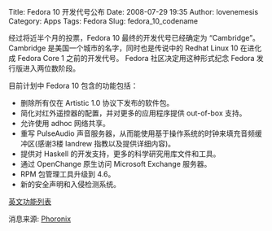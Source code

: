 Title: Fedora 10 开发代号公布
Date: 2008-07-29 19:35
Author: lovenemesis
Category: Apps
Tags: Fedora
Slug: fedora_10_codename

经过将近半个月的投票，Fedora 10 最终的开发代号已经确定为 “Cambridge”。
Cambridge 是美国一个城市的名字，同时也是传说中的 Redhat Linux 10
在进化成 Fedora Core 1 之前的开发代号。 Fedora 社区决定用这种形式纪念
Fedora 发行版进入两位数阶段。

目前计划中 Fedora 10 包含的功能包括：

-   删除所有仅在 Artistic 1.0 协议下发布的软件包。
-   简化对红外遥控器的配置，并对更多的应用程序提供 out-of-box 支持。
-   允许使用 adhoc 网络共享。
-   重写 PulseAudio
    声音服务器，从而能使用基于操作系统的时钟来填充音频缓冲区(感谢3楼
    landrew 指教以及提供详细内容)。
-   提供对 Haskell 的开发支持，更多的科学研究用库文件和工具。
-   通过 OpenChange 原生访问 Microsoft Exchange 服务器。
-   RPM 包管理工具升级到 4.6。
-   新的安全声明和入侵检测系统。

[英文功能列表](http://fedoraproject.org/wiki/Releases/10/FeatureList)

消息来源:
[Phoronix](http://www.phoronix.com/scan.php?page=news_item&px=NjYyNg)
